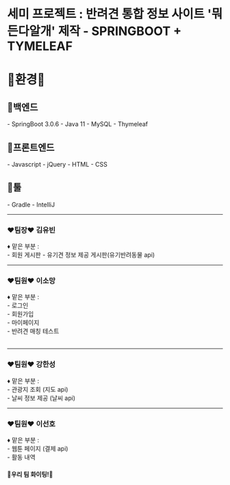 # 세미 프로젝트 : 반려견 통합 정보 사이트 '뭐든다알개' 제작 - SPRINGBOOT + TYMELEAF

<div>
 <h1>🎈환경🎈</h1>

<h2>🏓백엔드</h2>
- SpringBoot 3.0.6
- Java 11
- MySQL
- Thymeleaf

<h2>🎾프론트엔드</h2>
- Javascript
- jQuery
- HTML
- CSS

<h2>🏸툴</h2>
- Gradle
- IntelliJ

</div>

<hr>
<h3>❤팀장❤ 김유빈</h3>
 <p>♦ 맡은 부분 : </br>
  - 회원 게시판
  - 유기견 정보 제공 게시판(유기반려동물 api)
 </p>
  <hr>
<h3>❤팀원❤ 이소망</h3>
 <p>♦ 맡은 부분 : </br>
  - 로그인 </br>
  - 회원가입 </br>
  - 마이페이지 </br>
  - 반려견 매칭 테스트 </br>
  </br>
 </p>   
 <hr>
<h3>❤팀원❤ 강한성</h3>
 <p>♦ 맡은 부분 : </br>
 - 관광지 조회 (지도 api) </br>
 - 날씨 정보 제공 (날씨 api) </br>
 
 </p>
 <hr>
<h3>❤팀원❤ 이선호</h3>
 <p>♦ 맡은 부분 : </br>
 - 웹툰 페이지 (결제 api)</br>
 - 활동 내역 
 </p>

 <h4>🎈우리 팀 화이팅!🎈</h4>
